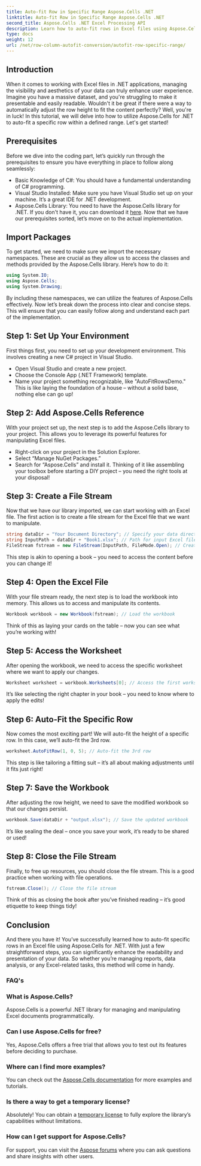 ```yaml
---
title: Auto-fit Row in Specific Range Aspose.Cells .NET
linktitle: Auto-fit Row in Specific Range Aspose.Cells .NET
second_title: Aspose.Cells .NET Excel Processing API
description: Learn how to auto-fit rows in Excel files using Aspose.Cells for .NET. Enhance your data presentation effortlessly with this step-by-step guide.
type: docs
weight: 12
url: /net/row-column-autofit-conversion/autofit-row-specific-range/
---
```

## Introduction
When it comes to working with Excel files in .NET applications, managing the visibility and aesthetics of your data can truly enhance user experience. Imagine you have a massive dataset, and you're struggling to make it presentable and easily readable. Wouldn't it be great if there were a way to automatically adjust the row height to fit the content perfectly? Well, you're in luck! In this tutorial, we will delve into how to utilize Aspose.Cells for .NET to auto-fit a specific row within a defined range. Let's get started!
## Prerequisites
Before we dive into the coding part, let’s quickly run through the prerequisites to ensure you have everything in place to follow along seamlessly:
- Basic Knowledge of C#: You should have a fundamental understanding of C# programming.
- Visual Studio Installed: Make sure you have Visual Studio set up on your machine. It’s a great IDE for .NET development.
- Aspose.Cells Library: You need to have the Aspose.Cells library for .NET. If you don't have it, you can download it [here](https://releases.aspose.com/cells/net/).
Now that we have our prerequisites sorted, let’s move on to the actual implementation.
## Import Packages
To get started, we need to make sure we import the necessary namespaces. These are crucial as they allow us to access the classes and methods provided by the Aspose.Cells library. Here’s how to do it:
```csharp
using System.IO;
using Aspose.Cells;
using System.Drawing;
```
By including these namespaces, we can utilize the features of Aspose.Cells effectively.
Now let’s break down the process into clear and concise steps. This will ensure that you can easily follow along and understand each part of the implementation.
## Step 1: Set Up Your Environment
First things first, you need to set up your development environment. This involves creating a new C# project in Visual Studio.
- Open Visual Studio and create a new project.
- Choose the Console App (.NET Framework) template.
- Name your project something recognizable, like "AutoFitRowsDemo."
This is like laying the foundation of a house – without a solid base, nothing else can go up!
## Step 2: Add Aspose.Cells Reference
With your project set up, the next step is to add the Aspose.Cells library to your project. This allows you to leverage its powerful features for manipulating Excel files.
- Right-click on your project in the Solution Explorer.
- Select “Manage NuGet Packages.”
- Search for “Aspose.Cells” and install it.
Thinking of it like assembling your toolbox before starting a DIY project – you need the right tools at your disposal!
## Step 3: Create a File Stream
Now that we have our library imported, we can start working with an Excel file. The first action is to create a file stream for the Excel file that we want to manipulate.
```csharp
string dataDir = "Your Document Directory"; // Specify your data directory
string InputPath = dataDir + "Book1.xlsx"; // Path for input Excel file
FileStream fstream = new FileStream(InputPath, FileMode.Open); // Create file stream
```
This step is akin to opening a book – you need to access the content before you can change it!
## Step 4: Open the Excel File
With your file stream ready, the next step is to load the workbook into memory. This allows us to access and manipulate its contents.
```csharp
Workbook workbook = new Workbook(fstream); // Load the workbook
```
Think of this as laying your cards on the table – now you can see what you’re working with!
## Step 5: Access the Worksheet
After opening the workbook, we need to access the specific worksheet where we want to apply our changes.
```csharp
Worksheet worksheet = workbook.Worksheets[0]; // Access the first worksheet
```
It’s like selecting the right chapter in your book – you need to know where to apply the edits!
## Step 6: Auto-Fit the Specific Row
Now comes the most exciting part! We will auto-fit the height of a specific row. In this case, we’ll auto-fit the 3rd row.
```csharp
worksheet.AutoFitRow(1, 0, 5); // Auto-fit the 3rd row
```
This step is like tailoring a fitting suit – it’s all about making adjustments until it fits just right!
## Step 7: Save the Workbook
After adjusting the row height, we need to save the modified workbook so that our changes persist.
```csharp
workbook.Save(dataDir + "output.xlsx"); // Save the updated workbook
```
It’s like sealing the deal – once you save your work, it’s ready to be shared or used!
## Step 8: Close the File Stream
Finally, to free up resources, you should close the file stream. This is a good practice when working with file operations.
```csharp
fstream.Close(); // Close the file stream
```
Think of this as closing the book after you’ve finished reading – it’s good etiquette to keep things tidy!
## Conclusion
And there you have it! You’ve successfully learned how to auto-fit specific rows in an Excel file using Aspose.Cells for .NET. With just a few straightforward steps, you can significantly enhance the readability and presentation of your data. So whether you’re managing reports, data analysis, or any Excel-related tasks, this method will come in handy.
### FAQ's
### What is Aspose.Cells?  
Aspose.Cells is a powerful .NET library for managing and manipulating Excel documents programmatically.
### Can I use Aspose.Cells for free?  
Yes, Aspose.Cells offers a free trial that allows you to test out its features before deciding to purchase.
### Where can I find more examples?  
You can check out the [Aspose.Cells documentation](https://reference.aspose.com/cells/net/) for more examples and tutorials.
### Is there a way to get a temporary license?  
Absolutely! You can obtain a [temporary license](https://purchase.aspose.com/temporary-license/) to fully explore the library’s capabilities without limitations.
### How can I get support for Aspose.Cells?  
For support, you can visit the [Aspose forums](https://forum.aspose.com/c/cells/9) where you can ask questions and share insights with other users.

